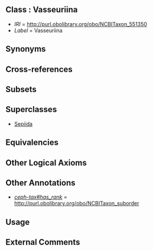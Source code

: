 
## Class : Vasseuriina

 * *IRI* = http://purl.obolibrary.org/obo/NCBITaxon_551350
 * *Label* = Vasseuriina

## Synonyms


## Cross-references


## Subsets


## Superclasses

 * [Sepiida](../../NCBITaxon/87/NCBITaxon_551287.md)

## Equivalencies


## Other Logical Axioms


## Other Annotations

 * *[ceph-tax#has_rank](../../ceph-tax#has/nk/ceph-tax#has_rank.md)* = http://purl.obolibrary.org/obo/NCBITaxon_suborder

## Usage


## External Comments

